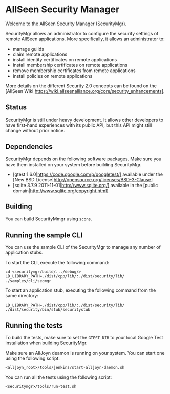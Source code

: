 AllSeen Security Manager
========================

Welcome to the AllSeen Security Manager (SecurityMgr).

SecurityMgr allows an administrator to configure the security settings of 
remote AllSeen applications. More specifically, it allows an administrator to:

* manage guilds
* claim remote applications
* install identity certificates on remote applications
* install membership certificates on remote applications
* remove membership certificates from remote applications
* install policies on remote applications

More details on the different Security 2.0 concepts can be found on the 
[AllSeen Wiki|https://wiki.allseenalliance.org/core/security_enhancements].

Status
------

SecurityMgr is still under heavy development. It allows other developers to 
have first-hand experiences with its public API, but this API might still 
change without prior notice.

Dependencies
------------

SecurityMgr depends on the following software packages. Make sure you have them 
installed on your system before building SecurityMgr.

* [gtest 1.6.0|https://code.google.com/p/googletest/] available under the [New 
BSD License|http://opensource.org/licenses/BSD-3-Clause]
* [sqlite 3.7.9 2011-11-01|http://www.sqlite.org/] available in the [public
domain|http://www.sqlite.org/copyright.html]

Building
--------

You can build SecurityMmgr using `scons`.

Running the sample CLI
----------------------

You can use the sample CLI of the SecurityMgr to manage any number of 
application stubs.

To start the CLI, execute the following command:

```
cd <securitymgr/build/.../debug/>
LD_LIBRARY_PATH=./dist/cpp/lib/:./dist/security/lib/ ./samples/cli/secmgr
```

To start an application stub, executing the following command from the same 
directory:

```
LD_LIBRARY_PATH=./dist/cpp/lib/:./dist/security/lib/ 
./dist/security/bin/stub/securitystub
```

Running the tests
-----------------

To build the tests, make sure to set the `GTEST_DIR` to your local Google Test 
installation when building SecurityMgr.

Make sure an AllJoyn deamon is running on your system. You can start one using 
the following script:

```
<alljoyn_root>/tools/jenkins/start-alljoyn-daemon.sh
```

You can run all the tests using the following script:

```
<securitymgr>/tools/run-test.sh
```
